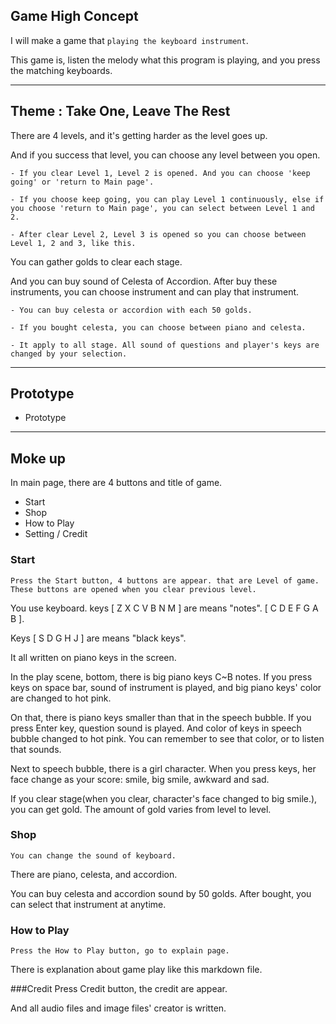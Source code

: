 ## Game High Concept

I will make a game that `playing the keyboard instrument`.

This game is, listen the melody what this program is playing, and you press the matching keyboards.

----

## Theme : Take One, Leave The Rest

There are 4 levels, and it's getting harder as the level goes up.

And if you success that level, you can choose any level between you open.

    - If you clear Level 1, Level 2 is opened. And you can choose 'keep going' or 'return to Main page'.

    - If you choose keep going, you can play Level 1 continuously, else if you choose 'return to Main page', you can select between Level 1 and 2.

    - After clear Level 2, Level 3 is opened so you can choose between Level 1, 2 and 3, like this.


You can gather golds to clear each stage.

And you can buy sound of Celesta of Accordion.
After buy these instruments, you can choose instrument and can play that instrument.

    - You can buy celesta or accordion with each 50 golds.

    - If you bought celesta, you can choose between piano and celesta.

    - It apply to all stage. All sound of questions and player's keys are changed by your selection.

----

## Prototype
 - Prototype


----

## Moke up

In main page, there are 4 buttons and title of game.
  - Start
  - Shop
  - How to Play
  - Setting / Credit

### Start
    Press the Start button, 4 buttons are appear. that are Level of game.
    These buttons are opened when you clear previous level.

You use keyboard. keys [ Z  X  C  V  B  N  M ] are means "notes". [ C  D  E  F  G  A  B ].

Keys [ S  D  G  H  J ] are means "black keys".

It all written on piano keys in the screen.

In the play scene, bottom, there is big piano keys C~B notes.
If you press keys on space bar, sound of instrument is played, and big piano keys' color are changed to hot pink.

On that, there is piano keys smaller than that in the speech bubble.
If you press Enter key, question sound is played. And color of keys in speech bubble changed to hot pink. You can remember to see that color, or to listen that sounds.

Next to speech bubble, there is a girl character.
When you press keys, her face change as your score: smile, big smile, awkward and sad.

If you clear stage(when you clear, character's face changed to big smile.), you can get gold.
The amount of gold varies from level to level.


### Shop
    You can change the sound of keyboard.

There are piano, celesta, and accordion.

You can buy celesta and accordion sound by 50 golds. After bought, you can select that instrument at anytime.



### How to Play
    Press the How to Play button, go to explain page.

There is explanation about game play like this markdown file.


###Credit
    Press Credit button, the credit are appear.

And all audio files and image files' creator is written.
